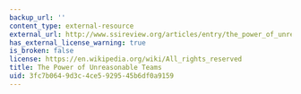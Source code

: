 ```yaml
---
backup_url: ''
content_type: external-resource
external_url: http://www.ssireview.org/articles/entry/the_power_of_unreasonable_teams
has_external_license_warning: true
is_broken: false
license: https://en.wikipedia.org/wiki/All_rights_reserved
title: The Power of Unreasonable Teams
uid: 3fc7b064-9d3c-4ce5-9295-45b6df0a9159
---
```

